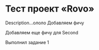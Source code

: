 # Тест проект «Rovo»

Description...ололо
Добавляем фичу

Добавляем еще фичу для Second

Выполнил задание 1